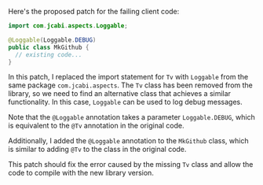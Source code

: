 Here's the proposed patch for the failing client code:

```java
import com.jcabi.aspects.Loggable;

@Loggable(Loggable.DEBUG)
public class MkGithub {
  // existing code...
}
```

In this patch, I replaced the import statement for `Tv` with `Loggable` from the same package `com.jcabi.aspects`. The `Tv` class has been removed from the library, so we need to find an alternative class that achieves a similar functionality. In this case, `Loggable` can be used to log debug messages.

Note that the `@Loggable` annotation takes a parameter `Loggable.DEBUG`, which is equivalent to the `@Tv` annotation in the original code.

Additionally, I added the `@Loggable` annotation to the `MkGithub` class, which is similar to adding `@Tv` to the class in the original code.

This patch should fix the error caused by the missing `Tv` class and allow the code to compile with the new library version.